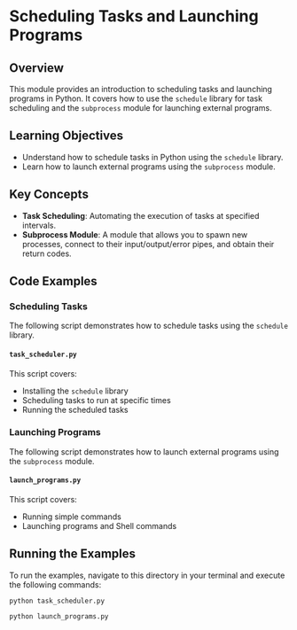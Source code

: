 # Scheduling Tasks and Launching Programs

## Overview

This module provides an introduction to scheduling tasks and launching programs in Python. It covers how to use the `schedule` library for task scheduling and the `subprocess` module for launching external programs.

## Learning Objectives

-   Understand how to schedule tasks in Python using the `schedule` library.
-   Learn how to launch external programs using the `subprocess` module.

## Key Concepts

-   **Task Scheduling**: Automating the execution of tasks at specified intervals.
-   **Subprocess Module**: A module that allows you to spawn new processes, connect to their input/output/error pipes, and obtain their return codes.

## Code Examples

### Scheduling Tasks

The following script demonstrates how to schedule tasks using the `schedule` library.

#### `task_scheduler.py`

This script covers:

-   Installing the `schedule` library
-   Scheduling tasks to run at specific times
-   Running the scheduled tasks

### Launching Programs

The following script demonstrates how to launch external programs using the `subprocess` module.

#### `launch_programs.py`

This script covers:

-   Running simple commands
-   Launching programs and Shell commands

## Running the Examples

To run the examples, navigate to this directory in your terminal and execute the following commands:

```
python task_scheduler.py
```

```
python launch_programs.py
```
